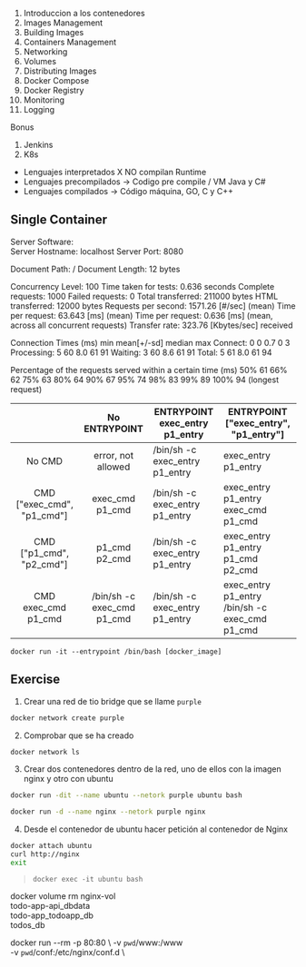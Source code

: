1. Introduccion a los contenedores
2. Images Management 
3. Building Images
4. Containers Management
5. Networking
6. Volumes
7. Distributing Images
8. Docker Compose
9. Docker Registry
10. Monitoring
11. Logging

Bonus

1. Jenkins
2. K8s 

- Lenguajes interpretados X NO compilan Runtime
- Lenguajes precompilados -> Codigo pre compile / VM Java y C#
- Lenguajes compilados -> Código máquina, GO, C y C++ 

## Single Container

Server Software:        
Server Hostname:        localhost
Server Port:            8080

Document Path:          /
Document Length:        12 bytes

Concurrency Level:      100
Time taken for tests:   0.636 seconds
Complete requests:      1000
Failed requests:        0
Total transferred:      211000 bytes
HTML transferred:       12000 bytes
Requests per second:    1571.26 [#/sec] (mean)
Time per request:       63.643 [ms] (mean)
Time per request:       0.636 [ms] (mean, across all concurrent requests)
Transfer rate:          323.76 [Kbytes/sec] received

Connection Times (ms)
              min  mean[+/-sd] median   max
Connect:        0    0   0.7      0       3
Processing:     5   60   8.0     61      91
Waiting:        3   60   8.6     61      91
Total:          5   61   8.0     61      94

Percentage of the requests served within a certain time (ms)
  50%     61
  66%     62
  75%     63
  80%     64
  90%     67
  95%     74
  98%     83
  99%     89
 100%     94 (longest request)

|                            |       No ENTRYPOINT        | ENTRYPOINT exec_entry p1_entry | ENTRYPOINT ["exec_entry", "p1_entry"]          |
| :------------------------: | :------------------------: | ------------------------------ | ---------------------------------------------- |
|           No CMD           |     error, not allowed     | /bin/sh -c exec_entry p1_entry | exec_entry p1_entry                            |
| CMD ["exec_cmd", "p1_cmd"] |      exec_cmd p1_cmd       | /bin/sh -c exec_entry p1_entry | exec_entry p1_entry exec_cmd p1_cmd            |
|  CMD ["p1_cmd", "p2_cmd"]  |       p1_cmd p2_cmd        | /bin/sh -c exec_entry p1_entry | exec_entry p1_entry p1_cmd p2_cmd              |
|    CMD exec_cmd p1_cmd     | /bin/sh -c exec_cmd p1_cmd | /bin/sh -c exec_entry p1_entry | exec_entry p1_entry /bin/sh -c exec_cmd p1_cmd |


`docker run -it --entrypoint /bin/bash [docker_image]`

## Exercise

1. Crear una red de tio bridge que se llame `purple`

```bash
docker network create purple
```

2. Comprobar que se ha creado

```bash
docker network ls
```

3. Crear dos contenedores dentro de la red, uno de ellos con la imagen nginx y otro con ubuntu

```bash
docker run -dit --name ubuntu --netork purple ubuntu bash 
```

```bash
docker run -d --name nginx --netork purple nginx 
```

4. Desde el contenedor de ubuntu hacer petición al contenedor de Nginx

```bash
docker attach ubuntu
curl http://nginx
exit
```

> `docker exec -it ubuntu bash`

docker volume rm nginx-vol \
     todo-app-api_dbdata \
     todo-app_todoapp_db \
     todos_db

docker run --rm -p 80:80 \ 
 -v `pwd`/www:/www \
 -v `pwd`/conf:/etc/nginx/conf.d \